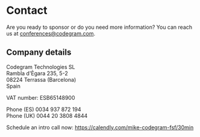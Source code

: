 # Contact

Are you ready to sponsor or do you need more information? You can reach us at [conferences@codegram.com](mailto:conferences@codegram.com).

## Company details

Codegram Technologies SL  
Rambla d'Ègara 235, 5-2  
08224 Terrassa \(Barcelona\)  
Spain

VAT number: ESB65148900

Phone (ES) 0034 937 872 194  
Phone (UK) 0044 20 3808 4844

Schedule an intro call now: 
https://calendly.com/mike-codegram-fsf/30min

